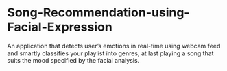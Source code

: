 # Song-Recommendation-using-Facial-Expression
An application that detects user’s emotions in real-time using webcam feed and smartly classifies your playlist into genres, at last playing a song that suits the mood specified by the facial analysis.
